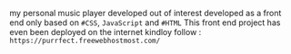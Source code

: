 my personal music player developed out of interest
developed as a front end only based on `#CSS`, `JavaScript` and `#HTML`
This front end project has even been deployed on the internet
kindloy follow : `https://purrfect.freewebhostmost.com/`
